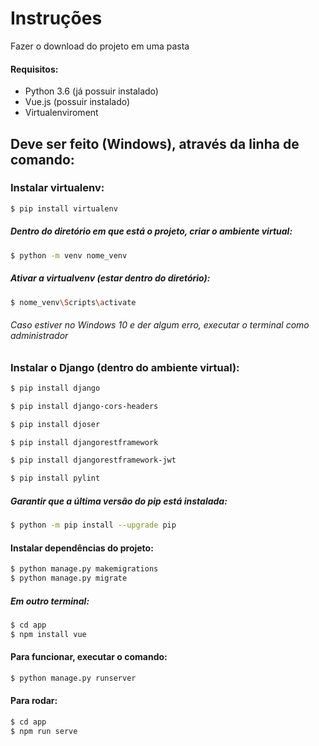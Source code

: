 # Instruções

Fazer o download do projeto em uma pasta

#### Requisitos:
- Python 3.6 (já possuir instalado)
- Vue.js (possuir instalado)
- Virtualenviroment

## Deve ser feito (Windows), através da linha de comando:

### Instalar virtualenv:
```sh
$ pip install virtualenv
```
##### Dentro do diretório em que está o projeto, criar o ambiente virtual:
```sh
$ python -m venv nome_venv
```
##### Ativar a virtualvenv (estar dentro do diretório):

```sh
$ nome_venv\Scripts\activate
```
###### Caso estiver no Windows 10 e der algum erro, executar o terminal como administrador

### Instalar o Django (dentro do ambiente virtual):

```sh
$ pip install django

$ pip install django-cors-headers

$ pip install djoser

$ pip install djangorestframework

$ pip install djangorestframework-jwt

$ pip install pylint
```

##### Garantir que a última versão do pip está instalada:

```sh
$ python -m pip install --upgrade pip
```
#### Instalar dependências do projeto:

```sh
$ python manage.py makemigrations
$ python manage.py migrate
```
##### Em outro terminal:

```sh
$ cd app
$ npm install vue
```

#### Para funcionar, executar o comando:

```sh
$ python manage.py runserver
```

#### Para rodar:

```sh
$ cd app
$ npm run serve
```
